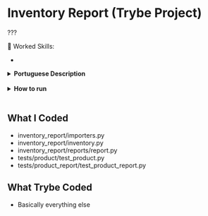# Inventory Report (Trybe Project)

???

🚵 Worked Skills:

- 

<details>
    <summary><strong>Portuguese Description</strong></summary></br>

    Neste projeto, irá desenvolver um gerador de relatórios. O objetivo é receber arquivos contendo informações sobre um estoque específico e, em seguida, produzir um relatório abrangente com base nesses dados. Esses dados de estoque poderão ser obtidos de duas fontes:

    Através da importação de um arquivo CSV;

    Através da importação de um arquivo JSON;

    Além disso, o relatório final possuirá duas versões: simples e completa.

    🚵 Habilidades a serem trabalhadas:

    - 
</details>

<br>

<details>
    <summary><strong>How to run</strong></summary></br>

    1. Clone this repository with:

        - `git clone git@github.com:NyPadilha/inventory-report.git`
        - `cd  inventory-report`

    Using Venv:

        1. Create the Virtual Environment:

            - `python3 -m venv .venv && source .venv/bin/activate`

        2. Install the dependencies:

            - `python3 -m pip install -r dev-requirements.txt`

    Without Venv:

        1. Install dependencies with:

            - `python3 -m pip install -r dev-requirements.txt`

    Test:

        `python3 -m pytest`
</details>

<br>

## What I Coded

- inventory_report/importers.py
- inventory_report/inventory.py
- inventory_report/reports/report.py
- tests/product/test_product.py
- tests/product_report/test_product_report.py

## What Trybe Coded

- Basically everything else
